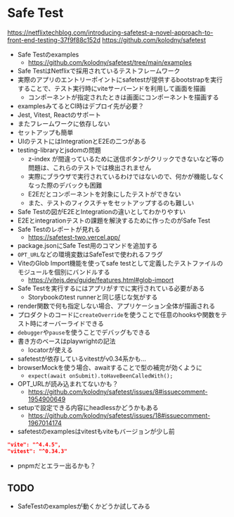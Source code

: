 # Safe Test

https://netflixtechblog.com/introducing-safetest-a-novel-approach-to-front-end-testing-37f9f88c152d
https://github.com/kolodny/safetest

- Safe Testのexamples
  - https://github.com/kolodny/safetest/tree/main/examples
- Safe TestはNetflixで採用されているテストフレームワーク
- 実際のアプリのエントリーポイントにsafetestが提供するbootstrapを実行することで、テスト実行時にviteサーバーンドを利用して画面を描画
  - コンポーネントが指定されたときは画面にコンポーネントを描画する
- examplesみてるとCI時はデプロイ先が必要？
- Jest, Vitest, Reactのサポート
- またフレームワークに依存しない
- セットアップも簡単
- UIのテストにはIntegrationとE2Eの二つがある
- testing-libraryとjsdomの問題
  - z-index が間違っているために送信ボタンがクリックできないなど等の問題は、これらのテストでは検出されません
  - 実際にブラウザで実行されているわけではないので、何かが機能しなくなった際のデバックも困難
  - E2Eだとコンポーネントを対象にしたテストができない
  - また、テストのフィクスチャをセットアップするのも難しい
- Safe Testの図がE2EとIntegrationの違いとしてわかりやすい
- E2Eとintegrationテストの課題を解決するために作ったのがSafe Test
- Safe Testのレポートが見れる
  - https://safetest-two.vercel.app/
- package.jsonにSafe Test用のコマンドを追加する
- `OPT_URL`などの環境変数はSafeTestで使われるフラグ
- ViteのGlob Import機能を使ってsafe testとして定義したテストファイルのモジュールを個別にバンドルする
  - https://vitejs.dev/guide/features.html#glob-import
- Safe Testを実行するにはアプリがすでに実行されている必要がある
  - Storybookのtest runnerと同じ感じな気がする
- render関数で何も指定しない場合、アプリケーション全体が描画される
- プロダクトのコードに`createOverride`を使うことで任意のhooksや関数をテスト時にオーバーライドできる
- `debugger`や`pause`を使うことでデバッグもできる
- 書き方のベースはplaywrightの記法
  - locatorが使える
- safetestが依存しているvitestがv0.34系かも...
- browserMockを使う場合、awaitすることで型の補完が効くように
  - `expect(await onSubmit).toHaveBeenCalledWith();`
- OPT_URLが読み込まれてないかも？
  - https://github.com/kolodny/safetest/issues/8#issuecomment-1954900649
- setupで設定できる内容にheadlessかどうかもある
  - https://github.com/kolodny/safetest/issues/18#issuecomment-1967014174
- safetestのexamplesはvitestもviteもバージョンが少し前

```json
"vite": "^4.4.5",
"vitest": "^0.34.3"
```

- pnpmだとエラー出るかも？

## TODO

- SafeTestのexamplesが動くかどうか試してみる
